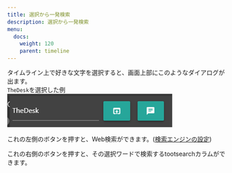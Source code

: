 ```yaml
---
title: 選択から一発検索
description: 選択から一発検索
menu:
  docs:
    weight: 120
    parent: timeline
---
```


タイムライン上で好きな文字を選択すると、画面上部にこのようなダイアログが出ます。  
`TheDesk`を選択した例  
![toottl33](https://raw.githubusercontent.com/cutls/TheDeskDocs/master/media/toottl33.png)

これの左側のボタンを押すと、Web検索ができます。([検索エンジンの設定](/settings/system/searchengine))

これの右側のボタンを押すと、その選択ワードで検索するtootsearchカラムができます。